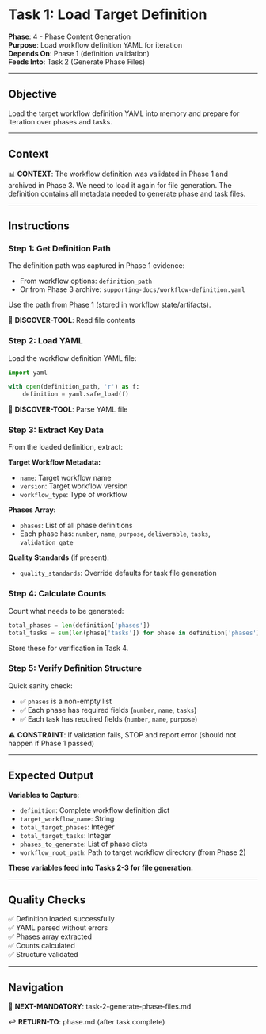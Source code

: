 # Task 1: Load Target Definition

**Phase**: 4 - Phase Content Generation  
**Purpose**: Load workflow definition YAML for iteration  
**Depends On**: Phase 1 (definition validation)  
**Feeds Into**: Task 2 (Generate Phase Files)

---

## Objective

Load the target workflow definition YAML into memory and prepare for iteration over phases and tasks.

---

## Context

📊 **CONTEXT**: The workflow definition was validated in Phase 1 and archived in Phase 3. We need to load it again for file generation. The definition contains all metadata needed to generate phase and task files.

---

## Instructions

### Step 1: Get Definition Path

The definition path was captured in Phase 1 evidence:
- From workflow options: `definition_path`
- Or from Phase 3 archive: `supporting-docs/workflow-definition.yaml`

Use the path from Phase 1 (stored in workflow state/artifacts).

📖 **DISCOVER-TOOL**: Read file contents

### Step 2: Load YAML

Load the workflow definition YAML file:

```python
import yaml

with open(definition_path, 'r') as f:
    definition = yaml.safe_load(f)
```

📖 **DISCOVER-TOOL**: Parse YAML file

### Step 3: Extract Key Data

From the loaded definition, extract:

**Target Workflow Metadata:**
- `name`: Target workflow name
- `version`: Target workflow version
- `workflow_type`: Type of workflow

**Phases Array:**
- `phases`: List of all phase definitions
- Each phase has: `number`, `name`, `purpose`, `deliverable`, `tasks`, `validation_gate`

**Quality Standards** (if present):
- `quality_standards`: Override defaults for task file generation

### Step 4: Calculate Counts

Count what needs to be generated:

```python
total_phases = len(definition['phases'])
total_tasks = sum(len(phase['tasks']) for phase in definition['phases'])
```

Store these for verification in Task 4.

### Step 5: Verify Definition Structure

Quick sanity check:
- ✅ `phases` is a non-empty list
- ✅ Each phase has required fields (`number`, `name`, `tasks`)
- ✅ Each task has required fields (`number`, `name`, `purpose`)

⚠️ **CONSTRAINT**: If validation fails, STOP and report error (should not happen if Phase 1 passed)

---

## Expected Output

**Variables to Capture**:
- `definition`: Complete workflow definition dict
- `target_workflow_name`: String
- `total_target_phases`: Integer
- `total_target_tasks`: Integer
- `phases_to_generate`: List of phase dicts
- `workflow_root_path`: Path to target workflow directory (from Phase 2)

**These variables feed into Tasks 2-3 for file generation.**

---

## Quality Checks

✅ Definition loaded successfully  
✅ YAML parsed without errors  
✅ Phases array extracted  
✅ Counts calculated  
✅ Structure validated

---

## Navigation

🎯 **NEXT-MANDATORY**: task-2-generate-phase-files.md

↩️ **RETURN-TO**: phase.md (after task complete)


